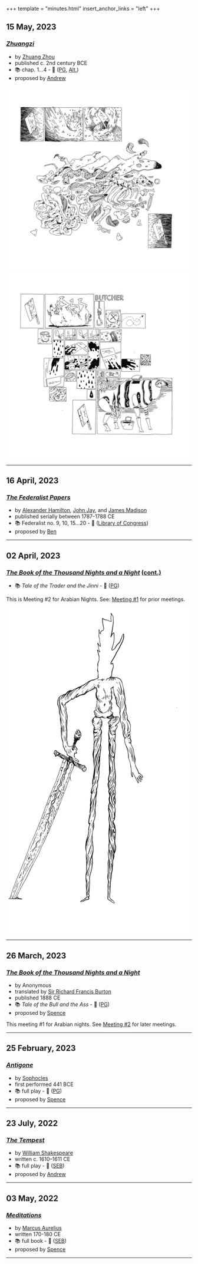 +++
template = "minutes.html"
insert_anchor_links = "left"
+++

## 15 May, 2023

### [*Zhuangzi*](https://en.wikipedia.org/wiki/Zhuangzi_(book))

- by [Zhuang Zhou](https://en.wikipedia.org/wiki/Zhuang_Zhou)
- published c. 2nd century BCE
- 📚 chap. 1...4 - 🔗 ([PG](https://www.gutenberg.org/ebooks/59709), [Alt.](https://terebess.hu/english/chuangtzu.html))
- proposed by [Andrew](https://www.andrewcraft.nyc)

![Butcher illustration 1](zhuangzi_butcher-1_andrew-craft.webp "The more skilled the butcher the less they use their knife")
![Butcher illustration 2](zhuangzi_butcher-2_andrew-craft.webp "The novice butcher hacks at the meat and must sharpen their knife more often")

---

## 16 April, 2023

### [*The Federalist Papers*](https://en.wikipedia.org/wiki/The_Federalist_Papers)

- by [Alexander Hamilton](https://en.wikipedia.org/wiki/Alexander_Hamilton), [John Jay](https://en.wikipedia.org/wiki/John_Jay), and [James Madison](https://en.wikipedia.org/wiki/James_Madison)
- published serially between 1787-1788 CE
- 📚 Federalist no. 9, 10, 15...20 - 🔗 ([Library of Congress](https://guides.loc.gov/federalist-papers/full-text))
- proposed by [Ben](https://htxmade.com)

---

## 02 April, 2023

### [*The Book of the Thousand Nights and a Night*](https://en.wikipedia.org/wiki/The_Book_of_the_Thousand_Nights_and_a_Night) [(cont.)](#26-march-2023)

- 📚 *Tale of the Trader and the Jinni* - 🔗 ([PG](https://www.gutenberg.org/ebooks/51252))

This is Meeting #2 for Arabian Nights. See: [Meeting #1](#26-march-2023) for prior meetings.

!['Jinni' illustration](arabian-nights_jinni-1_andrew-craft.webp "A genie demands recompense for the accidental death of his son")

---

## 26 March, 2023

### [*The Book of the Thousand Nights and a Night*](https://en.wikipedia.org/wiki/The_Book_of_the_Thousand_Nights_and_a_Night)

- by Anonymous
- translated by [Sir Richard Francis Burton](https://en.wikipedia.org/wiki/Richard_Francis_Burton)
- published 1888 CE
- 📚 *Tale of the Bull and the Ass* - 🔗 ([PG](https://www.gutenberg.org/ebooks/51252))
- proposed by [Spence](https://spenc.es/)

This meeting #1 for Arabian nights. See [Meeting #2](#02-april-2023) for later meetings.

---

## 25 February, 2023

### [*Antigone*](https://en.wikipedia.org/wiki/Antigone_(Sophocles_play))

- by [Sophocles](https://en.wikipedia.org/wiki/Sophocles)
- first performed 441 BCE
- 📚 full play - 🔗 ([PG](https://www.gutenberg.org/ebooks/31))
- proposed by [Spence](https://spenc.es/)

---

## 23 July, 2022

### [*The Tempest*](https://en.wikipedia.org/wiki/The_Tempest)

- by [William Shakespeare](https://en.wikipedia.org/wiki/William_Shakespeare)
- written c. 1610–1611 CE
- 📚 full play - 🔗 ([SEB](https://standardebooks.org/ebooks/william-shakespeare/the-tempest))
- proposed by [Andrew](https://www.andrewcraft.nyc)

---

## 03 May, 2022

### [*Meditations*](https://en.wikipedia.org/wiki/Meditations)

- by [Marcus Aurelius](https://en.wikipedia.org/wiki/Marcus_Aurelius)
- written 170-180 CE
- 📚 full book - 🔗 ([SEB](https://standardebooks.org/ebooks/marcus-aurelius/meditations/george-long))
- proposed by [Spence](https://spenc.es/)

---